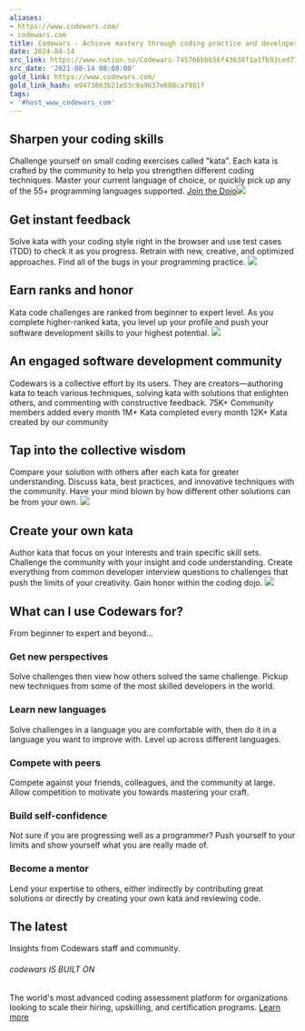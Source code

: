 ```yaml
---
aliases:
- https://www.codewars.com/
- codewars.com
title: Codewars - Achieve mastery through coding practice and developer mentorship
date: 2024-04-14
src_link: https://www.notion.so/Codewars-745766bbb56f43638f1a1fb93ced774e
src_date: '2021-08-14 08:08:00'
gold_link: https://www.codewars.com/
gold_link_hash: e9473863b21e53c9a9637e688ca7981f
tags:
- '#host_www_codewars_com'
---
```


## Sharpen your coding skills
Challenge yourself on small coding exercises called "kata". Each kata is crafted by the community to help you strengthen different coding techniques. Master your current language of choice, or quickly pick up any of the 55+ programming languages supported.
[Join the Dojo](https://www.codewars.com/join)![](https://assets-global.website-files.com/62e3ee10882dc50bcae8d07a/634813675d2ae160b2b9a350_next-challenge-3.png)
## Get instant feedback
Solve kata with your coding style right in the browser and use test cases (TDD) to check it as you progress. Retrain with new, creative, and optimized approaches. Find all of the bugs in your programming practice.
![](https://assets-global.website-files.com/62e3ee10882dc50bcae8d07a/63ac9f2a7a881d6fb494f6cf_Training_on_Unique_In_Order___Codewars.jpg)
## Earn ranks and honor
Kata code challenges are ranked from beginner to expert level. As you complete higher-ranked kata, you level up your profile and push your software development skills to your highest potential.
![](https://assets-global.website-files.com/62e3ee10882dc50bcae8d07a/631b55799dd8830b7f6ba9e0_ranks.png)
## An engaged software development community
Codewars is a collective effort by its users. They are creators—authoring kata to teach various techniques, solving kata with solutions that enlighten others, and commenting with constructive feedback.
75K+
Community members added every month
1M+
Kata completed every month
12K+
Kata created by our community
## Tap into the collective wisdom
Compare your solution with others after each kata for greater understanding. Discuss kata, best practices, and innovative techniques with the community. Have your mind blown by how different other solutions can be from your own.
![](https://assets-global.website-files.com/62e3ee10882dc50bcae8d07a/6324a09154ef0a10c9ad4736_hex-globe.png)
## Create your own kata
Author kata that focus on your interests and train specific skill sets. Challenge the community with your insight and code understanding. Create everything from common developer interview questions to challenges that push the limits of your creativity. Gain honor within the coding dojo.
![](https://assets-global.website-files.com/62e3ee10882dc50bcae8d07a/6324a105aa71826bcf7594f4_create-kata.png)
## What can I use Codewars for?
From beginner to expert and beyond...
### Get new perspectives
Solve challenges then view how others solved the same challenge. Pickup new techniques from some of the most skilled developers in the world.
### Learn new languages
Solve challenges in a language you are comfortable with, then do it in a language you want to improve with. Level up across different languages.
### Compete with peers
Compete against your friends, colleagues, and the community at large. Allow competition to motivate you towards mastering your craft.
### Build self-confidence
Not sure if you are progressing well as a programmer? Push yourself to your limits and show yourself what you are really made of.
### Become a mentor
Lend your expertise to others, either indirectly by contributing great solutions or directly by creating your own kata and reviewing code.
## The latest
Insights from Codewars staff and community.
###### codewars IS BUILT ON
The world's most advanced coding assessment platform for organizations looking to scale their hiring, upskilling, and certification programs.
[Learn more](https://www.qualified.io/?utm_source=codewars&utm_campaign=footerp)